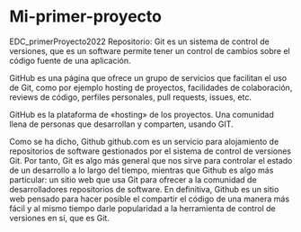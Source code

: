# Mi-primer-proyecto
EDC_primerProyecto2022
Repositorio:
Git es un sistema de control de versiones, que es un software permite tener un control de cambios sobre el código fuente de una aplicación.

GitHub es una página que ofrece un grupo de servicios que facilitan el uso de Git, como por ejemplo hosting de proyectos, facilidades de colaboración, reviews de código, perfiles personales, pull requests, issues, etc.

GitHub es la plataforma de «hosting» de los proyectos. Una comunidad llena de personas que desarrollan y comparten, usando GIT. 

Como se ha dicho, Github github.com es un servicio para alojamiento de repositorios de software gestionados por el sistema de control de versiones Git. Por tanto, Git es algo más general que nos sirve para controlar el estado de un desarrollo a lo largo del tiempo, mientras que Github es algo más particular: un sitio web que usa Git para ofrecer a la comunidad de desarrolladores repositorios de software. En definitiva, Github es un sitio web pensado para hacer posible el compartir el código de una manera más fácil y al mismo tiempo darle popularidad a la herramienta de control de versiones en sí, que es Git.
